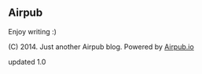 ## Airpub

Enjoy writing :)

(C) 2014. Just another Airpub blog. Powered by [Airpub.io](http://airpub.io)

updated 1.0


